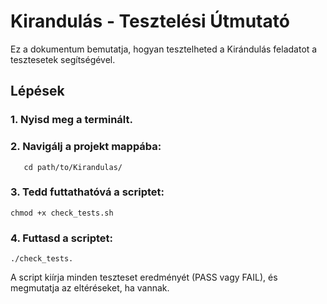 # Kirandulás - Tesztelési Útmutató

Ez a dokumentum bemutatja, hogyan tesztelheted a Kirándulás feladatot a tesztesetek segítségével.

## Lépések

### 1. Nyisd meg a terminált.

### 2. Navigálj a projekt mappába:

   `   cd path/to/Kirandulas/`
   
### 3. Tedd futtathatóvá a scriptet:

`chmod +x check_tests.sh`

### 4. Futtasd a scriptet:

`./check_tests.`

A script kiírja minden teszteset eredményét (PASS vagy FAIL), és megmutatja az eltéréseket, ha vannak.

